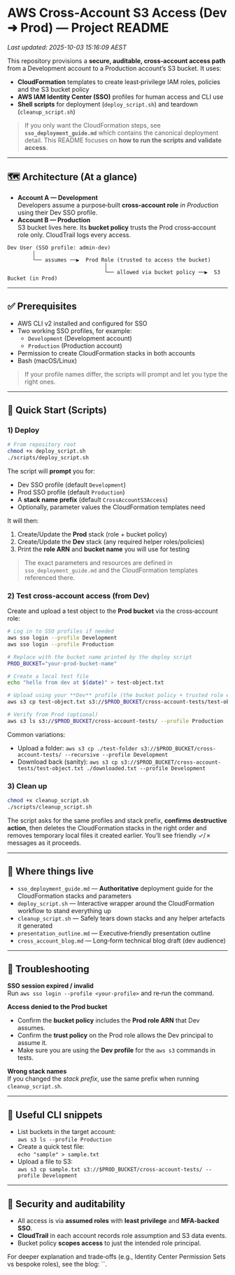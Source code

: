 # AWS Cross‑Account S3 Access (Dev ➜ Prod) — Project README

_Last updated: 2025-10-03 15:16:09 AEST_

This repository provisions a **secure, auditable, cross‑account access path** from a Development account to a Production account’s S3 bucket. It uses:
- **CloudFormation** templates to create least‑privilege IAM roles, policies and the S3 bucket policy
- **AWS IAM Identity Center (SSO)** profiles for human access and CLI use
- **Shell scripts** for deployment (`deploy_script.sh`) and teardown (`cleanup_script.sh`)

> If you only want the CloudFormation steps, see **`sso_deployment_guide.md`** which contains the canonical deployment detail. This README focuses on **how to run the scripts and validate access**.

---

## 🗺️ Architecture (At a glance)

- **Account A — Development**  
  Developers assume a purpose‑built **cross‑account role** _in Production_ using their Dev SSO profile.
- **Account B — Production**  
  S3 bucket lives here. Its **bucket policy** trusts the Prod cross‑account role only. CloudTrail logs every access.

```
Dev User (SSO profile: admin-dev)
        │
        └── assumes ──▶  Prod Role (trusted to access the bucket)
                               │
                               └── allowed via bucket policy ──▶  S3 Bucket (in Prod)
```

---

## ✅ Prerequisites

- AWS CLI v2 installed and configured for SSO
- Two working SSO profiles, for example:
  - `Development` (Development account)
  - `Production` (Production account)
- Permission to create CloudFormation stacks in both accounts
- Bash (macOS/Linux)

> If your profile names differ, the scripts will prompt and let you type the right ones.

---

## 🚀 Quick Start (Scripts)

### 1) Deploy

```bash
# From repository root
chmod +x deploy_script.sh
./scripts/deploy_script.sh
```

The script will **prompt** you for:
- Dev SSO profile (default `Development`)
- Prod SSO profile (default `Production`)
- A **stack name prefix** (default `CrossAccountS3Access`)
- Optionally, parameter values the CloudFormation templates need

It will then:
1. Create/Update the **Prod** stack (role + bucket policy)
2. Create/Update the **Dev** stack (any required helper roles/policies)
3. Print the **role ARN** and **bucket name** you will use for testing

> The exact parameters and resources are defined in `sso_deployment_guide.md` and the CloudFormation templates referenced there.

### 2) Test cross‑account access (from Dev)

Create and upload a test object to the **Prod bucket** via the cross‑account role:

```bash
# Log in to SSO profiles if needed
aws sso login --profile Development
aws sso login --profile Production

# Replace with the bucket name printed by the deploy script
PROD_BUCKET="your-prod-bucket-name"

# Create a local test file
echo "hello from dev at $(date)" > test-object.txt

# Upload using your **Dev** profile (the bucket policy + trusted role enforce access)
aws s3 cp test-object.txt s3://$PROD_BUCKET/cross-account-tests/test-object.txt --profile Development

# Verify from Prod (optional)
aws s3 ls s3://$PROD_BUCKET/cross-account-tests/ --profile Production
```

Common variations:
- Upload a folder: `aws s3 cp ./test-folder s3://$PROD_BUCKET/cross-account-tests/ --recursive --profile Development`
- Download back (sanity): `aws s3 cp s3://$PROD_BUCKET/cross-account-tests/test-object.txt ./downloaded.txt --profile Development`

### 3) Clean up

```bash
chmod +x cleanup_script.sh
./scripts/cleanup_script.sh
```

The script asks for the same profiles and stack prefix, **confirms destructive action**, then deletes the CloudFormation stacks in the right order and removes temporary local files it created earlier. You’ll see friendly ✓/✗ messages as it proceeds.

---

## 🧭 Where things live

- `sso_deployment_guide.md` — **Authoritative** deployment guide for the CloudFormation stacks and parameters
- `deploy_script.sh` — Interactive wrapper around the CloudFormation workflow to stand everything up
- `cleanup_script.sh` — Safely tears down stacks and any helper artefacts it generated
- `presentation_outline.md` — Executive‑friendly presentation outline
- `cross_account_blog.md` — Long‑form technical blog draft (dev audience)

---

## 🔧 Troubleshooting

**SSO session expired / invalid**  
Run `aws sso login --profile <your-profile>` and re‑run the command.

**Access denied to the Prod bucket**  
- Confirm the **bucket policy** includes the **Prod role ARN** that Dev assumes.
- Confirm the **trust policy** on the Prod role allows the Dev principal to assume it.
- Make sure you are using the **Dev profile** for the `aws s3` commands in tests.

**Wrong stack names**  
If you changed the *stack prefix*, use the same prefix when running `cleanup_script.sh`.

---

## 🧪 Useful CLI snippets

- List buckets in the target account:  
  `aws s3 ls --profile Production`
- Create a quick test file:  
  `echo "sample" > sample.txt`
- Upload a file to S3:  
  `aws s3 cp sample.txt s3://$PROD_BUCKET/cross-account-tests/ --profile Development`

---

## 📜 Security and auditability

- All access is via **assumed roles** with **least privilege** and **MFA‑backed SSO**.
- **CloudTrail** in each account records role assumption and S3 data events.
- Bucket policy **scopes access** to just the intended role principal.

For deeper explanation and trade‑offs (e.g., Identity Center Permission Sets vs bespoke roles), see the blog: ``.

